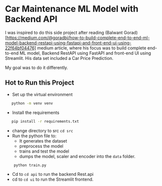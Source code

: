 # Car Maintenance ML Model with Backend API
I was inspired to do this side project after reading (Balwant Gorad)[https://medium.com/@goradbj/how-to-build-complete-end-to-end-ml-model-backend-restapi-using-fastapi-and-front-end-ui-using-22f64bf04476] medium article, where his focus was to build complete end-to-end ML model, Backend RestAPI using FastAPI and front-end UI using Streamlit. His data set included a Car Price Prediction. 

My goal was to do it differently.

## Hot to Run this Project
* Set up the virtual environment 
 ```sh
    python -m venv venv
```
* Install the requirements 
 ```sh
    pip install -r requirements.txt
```
* change directory to src `cd src`
* Run the python file to:
   * It generates the dataset
   * preprocess the model
   * trains and test the model 
   * dumps the model, scaler and encoder into the `data` folder.
```sh
    python train.py 
```
* Cd to `cd api` to run the backend Rest.api
* cd to `cd ui` to run the Streamlit frontend.



